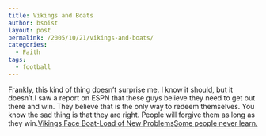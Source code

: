 ```yaml
---
title: Vikings and Boats
author: bsoist
layout: post
permalink: /2005/10/21/vikings-and-boats/
categories:
  - Faith
tags:
  - football
---
```

Frankly, this kind of thing doesn&#8217;t surprise me. I know it should, but it doesn&#8217;t.I saw a report on ESPN that these guys believe they need to get out there and win. They believe that is the only way to redeem themselves. You know the sad thing is that they are right. People will forgive them as long as they win.[Vikings Face Boat-Load of New Problems][1][Some people never learn.][2]

 [1]: http://www.washingtonpost.com/wp-dyn/content/article/2005/10/12/AR2005101202071.html
 [2]: http://sports.yahoo.com/nfl/news?slug=cnnsi-somepeoplenever&prov=cnnsi&type=lgns
